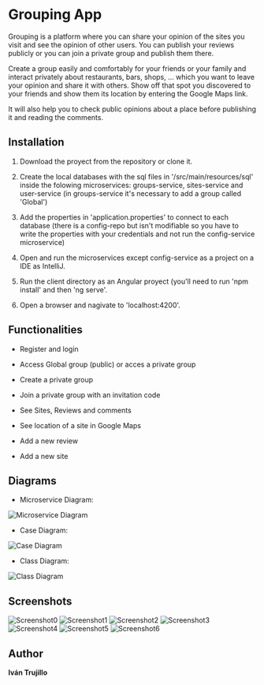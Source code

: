 # Grouping App

Grouping is a platform where you can share your opinion of the sites you visit and see the opinion of other users. You can publish your reviews publicly or you can join a private group and publish them there.

Create a group easily and comfortably for your friends or your family and interact privately about restaurants, bars, shops, ... which you want to leave your opinion and share it with others. Show off that spot you discovered to your friends and show them its location by entering the Google Maps link.

It will also help you to check public opinions about a place before publishing it and reading the comments.

## Installation

1. Download the proyect from the repository or clone it.

2. Create the local databases with the sql files in '/src/main/resources/sql' inside the folowing microservices: groups-service, sites-service and user-service (in groups-service it's necessary to add a group called 'Global')

3. Add the properties in 'application.properties' to connect to each database (there is a config-repo but isn't modifiable so you have to write the properties with your credentials and not run the config-service microservice)

4. Open and run the microservices except config-service as a project on a IDE as IntelliJ.

5. Run the client directory as an Angular proyect (you'll need to run 'npm install' and then 'ng serve'.

6. Open a browser and nagivate to 'localhost:4200'.

## Functionalities

- Register and login

- Access Global group (public) or acces a private group

- Create a private group

- Join a private group with an invitation code

- See Sites, Reviews and comments

- See location of a site in Google Maps

- Add a new review

- Add a new site

## Diagrams

- Microservice Diagram:

![Microservice Diagram](https://github.com/IvanTrujilloTrujillo/grouping/blob/main/edge-service/src/main/resources/diagrams/Grouping%20microservice.jpg)

- Case Diagram:

![Case Diagram](https://github.com/IvanTrujilloTrujillo/grouping/blob/main/edge-service/src/main/resources/diagrams/Grouping%20User%20Case.jpg)

- Class Diagram:

![Class Diagram](https://github.com/IvanTrujilloTrujillo/grouping/blob/main/edge-service/src/main/resources/diagrams/Grouping%20Class.jpg)

## Screenshots

![Screenshot0](https://github.com/IvanTrujilloTrujillo/grouping/blob/main/edge-service/src/main/resources/screenshots/screenshot0.jpg)
![Screenshot1](https://github.com/IvanTrujilloTrujillo/grouping/blob/main/edge-service/src/main/resources/screenshots/screenshot1.jpg)
![Screenshot2](https://github.com/IvanTrujilloTrujillo/grouping/blob/main/edge-service/src/main/resources/screenshots/screenshot2.jpg)
![Screenshot3](https://github.com/IvanTrujilloTrujillo/grouping/blob/main/edge-service/src/main/resources/screenshots/screenshot3.jpg)
![Screenshot4](https://github.com/IvanTrujilloTrujillo/grouping/blob/main/edge-service/src/main/resources/screenshots/screenshot4.jpg)
![Screenshot5](https://github.com/IvanTrujilloTrujillo/grouping/blob/main/edge-service/src/main/resources/screenshots/screenshot5.jpg)
![Screenshot6](https://github.com/IvanTrujilloTrujillo/grouping/blob/main/edge-service/src/main/resources/screenshots/screenshot6.jpg)

## Author

**Iván Trujillo**

